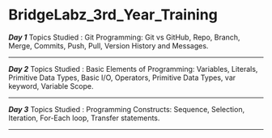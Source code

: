 # BridgeLabz_3rd_Year_Training

***Day 1*** 
    Topics Studied :  Git Programming: Git vs GitHub, Repo, Branch, Merge, Commits, Push, Pull, Version History and Messages.
    <hr>

***Day 2***
    Topics Studied : Basic Elements of Programming: Variables, Literals, Primitive Data Types, Basic I/O, Operators, Primitive Data Types, var  keyword, Variable Scope.
    <hr>

***Day 3***
    Topics Studied : Programming Constructs: Sequence, Selection, Iteration, For-Each loop, Transfer statements.
    <hr>
